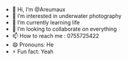 - 👋 Hi, I’m @Areumaux
- 👀 I’m interested in underwater photography
- 🌱 I’m currently learning life
- 💞️ I’m looking to collaborate on everything
- 📫 How to reach me : 0755725422
- 😄 Pronouns: He
- ⚡ Fun fact: Yeah

<!---
Areumaux/Areumaux is a ✨ special ✨ repository because its `README.md` (this file) appears on your GitHub profile.
You can click the Preview link to take a look at your changes.
--->
